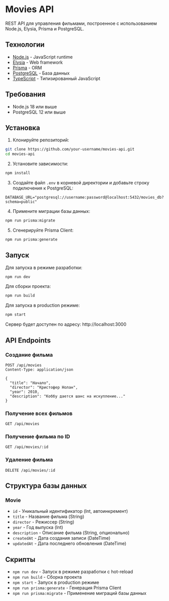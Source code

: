 # Movies API

REST API для управления фильмами, построенное с использованием Node.js, Elysia, Prisma и PostgreSQL.

## Технологии

- [Node.js](https://nodejs.org/) - JavaScript runtime
- [Elysia](https://elysiajs.com/) - Web framework
- [Prisma](https://www.prisma.io/) - ORM
- [PostgreSQL](https://www.postgresql.org/) - База данных
- [TypeScript](https://www.typescriptlang.org/) - Типизированный JavaScript

## Требования

- Node.js 18 или выше
- PostgreSQL 12 или выше

## Установка

1. Клонируйте репозиторий:
```bash
git clone https://github.com/your-username/movies-api.git
cd movies-api
```

2. Установите зависимости:
```bash
npm install
```

3. Создайте файл `.env` в корневой директории и добавьте строку подключения к PostgreSQL:
```env
DATABASE_URL="postgresql://username:password@localhost:5432/movies_db?schema=public"
```

4. Примените миграции базы данных:
```bash
npm run prisma:migrate
```

5. Сгенерируйте Prisma Client:
```bash
npm run prisma:generate
```

## Запуск

Для запуска в режиме разработки:
```bash
npm run dev
```

Для сборки проекта:
```bash
npm run build
```

Для запуска в production режиме:
```bash
npm start
```

Сервер будет доступен по адресу: http://localhost:3000

## API Endpoints

### Создание фильма
```http
POST /api/movies
Content-Type: application/json

{
  "title": "Начало",
  "director": "Кристофер Нолан",
  "year": 2010,
  "description": "Коббу дается шанс на искупление..."
}
```

### Получение всех фильмов
```http
GET /api/movies
```

### Получение фильма по ID
```http
GET /api/movies/:id
```

### Удаление фильма
```http
DELETE /api/movies/:id
```

## Структура базы данных

### Movie
- `id` - Уникальный идентификатор (Int, автоинкремент)
- `title` - Название фильма (String)
- `director` - Режиссер (String)
- `year` - Год выпуска (Int)
- `description` - Описание фильма (String, опционально)
- `createdAt` - Дата создания записи (DateTime)
- `updatedAt` - Дата последнего обновления (DateTime)

## Скрипты

- `npm run dev` - Запуск в режиме разработки с hot-reload
- `npm run build` - Сборка проекта
- `npm start` - Запуск в production режиме
- `npm run prisma:generate` - Генерация Prisma Client
- `npm run prisma:migrate` - Применение миграций базы данных